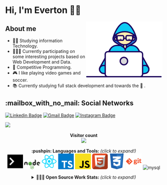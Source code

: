 # Hi, I'm Everton :man_technologist:

<img align="right" alt="GIF" src="https://github.com/evertonshow/evertonshow/blob/master/gifs/Developer.gif" />

## About me

- 👨‍🎓 Studying 
information Technology.
- 👨🏻‍💻  Currently participating on some interesting projects based on Web Development and Data.
- :blue_heart: Competitive Programming.
- :video_game: I like playing video games and soccer.
- 📚 Currently studying full stack development and towards the :rocket: .
 

 <p align="center"> 
  <h2>:mailbox_with_no_mail: Social Networks</h2>
  
  [![Linkedin Badge](https://img.shields.io/badge/-LinkedIn-blue?style=flat-square&logo=Linkedin&logoColor=white&link=https://www.linkedin.com/in/everton-souza-24101987/)](https://www.linkedin.com/in/everton-souza-24101987/)
  [![Gmail Badge](https://img.shields.io/badge/-Gmail-c14438?style=flat-square&logo=Gmail&logoColor=white&link=mailto:evertonfran1987@gmail.com)](mailto:evertonfran1987@gmail.com)
  [![Instagram Badge](https://img.shields.io/badge/-@dev.evertonshow-C13584?style=flat-square&labelColor=C13584&logo=instagram&logoColor=white&link=https://www.instagram.com/everton_showw/)](https://www.instagram.com/everton_showw/)
  
  <a aria-label="Completed" href="https://app.rocketseat.com.br/me/everton-souza">
    <img width="40%" src="https://img.shields.io/badge/Profile%20RocketSeat-GoStack%2013.0-8257E5?logo=data:image/png;base64,iVBORw0KGgoAAAANSUhEUgAAABAAAAAQCAMAAAAoLQ9TAAAALVBMVEVHcExxWsF0XMJzXMJxWcFsUsD///9jRrzY0u6Xh9Gsn9n39fyMecy0qd2bjNJWBT0WAAAABHRSTlMA2Do606wF2QAAAGlJREFUGJVdj1cWwCAIBLEsRU3uf9xobDH8+GZwUYi8i6ucJwrxKE+7D0G9Q4vlYqtmCSjndr4CgCgzlyFgfKfKCVO0LrPKjmiqMxGXkJwNnXskqWG+1oSM+BSwD8f29YLNjvx/OQrn+g99oQSoNmt3PgAAAABJRU5ErkJggg=="></img>
  </a>
  
</p>
 
 <p align="center"> 
  <b>Visitor count</b><br>
  <img width="40%" src="https://profile-counter.glitch.me/evertonshow/count.svg" />
</p>

  <p align="center">
  <b>:pushpin: Languages and Tools: </b> <i>(click to expand!)</i>
  <br />

  <!-- ### Languages and Tools: -->
 
  <span title="Terminal">
  <img alt="Terminal" width="10%" src="https://raw.githubusercontent.com/evertonshow/evertonshow/master/icons/terminal.svg"/>
  </span>
  <span title="NodeJS">
  <img alt="NodeJS" width="10%" src="https://raw.githubusercontent.com/evertonshow/evertonshow/master/icons/nodejs.svg"/>
  </span>
  <span title="React">
  <img alt="React" width="10%" src="https://raw.githubusercontent.com/evertonshow/evertonshow/master/icons/react.svg"/>
  </span>
  <span title="Typescript">
  <img alt="Typescript" width="10%" src="https://raw.githubusercontent.com/evertonshow/evertonshow/master/icons/typescript.svg"/>
  </span>
  <span title="Javascript">
  <img alt="Javascript" width="10%" src="https://raw.githubusercontent.com/evertonshow/evertonshow/master/icons/javascript.svg"/>
  </span>
  <span title="HTML">
  <img alt="HTML" width="10%" src="https://raw.githubusercontent.com/evertonshow/evertonshow/master/icons/html.svg"/>
  </span>
  <span title="CSS">
  <img alt="CSS" width="10%" src="https://raw.githubusercontent.com/evertonshow/evertonshow/master/icons/css.svg"/>
  </span>
  <span title="Git">
  <img alt="Git" width="10%" src="https://raw.githubusercontent.com/evertonshow/evertonshow/master/icons/git.svg"/>
  </span>
  <span title="MySQL">
  <img  src="https://devicons.github.io/devicon/devicon.git/icons/mysql/mysql-original-wordmark.svg" alt="mysql" width="10%" />
  </span>
 
  <br />
</div>

<details align="center">
  <summary> <b> 👨🏻‍💻 Open Source Work Stats: </b> <i>(click to expand!)</i> </summary>
  <br />
  <p width="80%">
    <img width="45%" align="left" src="https://github-readme-stats.vercel.app/api/top-langs/?username=evertonshow&layout=compact&hide=html,jupyter%20notebook&theme=radical" alt="evertonshow" />
    <img width="50%" align="right" src="https://github-readme-stats.vercel.app/api?username=evertonshow&show_icons=true&theme=dark&count_private=true&hide=contribs,issues&include_all_commits=true" alt="evertonshow" />
  </p>
</details>
